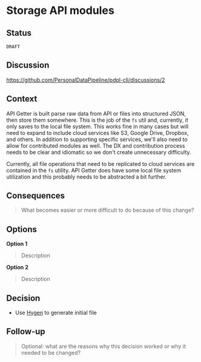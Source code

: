 # Storage API modules

## Status

`DRAFT`

## Discussion

https://github.com/PersonalDataPipeline/pdpl-cli/discussions/2

## Context

API Getter is built parse raw data from API or files into structured JSON, then store them somewhere. This is the job of the `fs` util and, currently, it only saves to the local file system. This works fine in many cases but will need to expand to include cloud services like S3, Google Drive, Dropbox, and others. In addition to supporting specific services, we'll also need to allow for contributed modules as well. The DX and contribution process needs to be clear and idiomatic so we don't create unnecessary difficulty.

Currently, all file operations that need to be replicated to cloud services are contained in the `fs` utility. API Getter does have some local file system utilization and this probably needs to be abstracted a bit further.

## Consequences

> What becomes easier or more difficult to do because of this change?

## Options

**Option 1**

> Description

**Option 2**

> Description

## Decision

- Use [Hygen](https://www.hygen.io) to generate initial file

## Follow-up

> Optional: what are the reasons why this decision worked or why it needed to be changed?